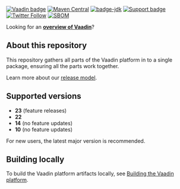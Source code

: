 [![Vaadin badge](https://img.shields.io/badge/vaadin-blue.svg?logo=vaadin)](https://vaadin.com/)
[![Maven Central](https://img.shields.io/maven-metadata/v.svg?label=maven-central&metadataUrl=https%3A%2F%2Frepo1.maven.org%2Fmaven2%2Fcom%2Fvaadin%2Fvaadin-bom%2Fmaven-metadata.xml)](https://search.maven.org/search?q=g:com.vaadin%20a:vaadin-bom)
[![badge-jdk](https://img.shields.io/badge/jdk-8+-green.svg)](https://www.oracle.com/java/technologies/javase-downloads.html)
[![Support badge](https://img.shields.io/badge/stackoverflow-vaadin-blue.svg?logo=stackoverflow)](https://stackoverflow.com/questions/tagged/vaadin)
[![Twitter Follow](https://img.shields.io/twitter/follow/vaadin.svg?style=social)](https://twitter.com/vaadin)
[![SBOM](https://github.com/vaadin/platform/actions/workflows/sbom.yml/badge.svg?branch=sbom-master&event=push)](https://github.com/vaadin/platform/actions/workflows/bom.yml?query=branch%3Asbom-master)


Looking for an [**overview of Vaadin**](https://github.com/vaadin)?

## About this repository

This repository gathers all parts of the Vaadin platform in to a single package, ensuring all the parts work together.

Learn more about our [release model](https://vaadin.com/roadmap).

## Supported versions

- **23** (feature releases)
- **22**
- **14** (no feature updates)
- **10** (no feature updates)

For new users, the latest major version is recommended.  

## Building locally
To build the Vaadin platform artifacts locally, see [Building the Vaadin platform](BUILD.md).
